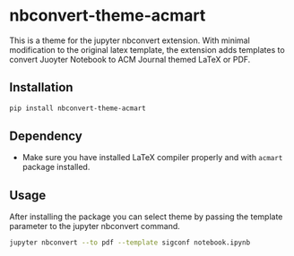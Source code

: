 # nbconvert-theme-acmart
This is a theme for the jupyter nbconvert extension. With minimal modification to the original latex template, the extension adds templates to convert Juoyter Notebook to ACM Journal themed LaTeX or PDF.

## Installation
```bash
pip install nbconvert-theme-acmart
```

## Dependency

- Make sure you have installed LaTeX compiler properly and with `acmart` package installed.


## Usage
After installing the package you can select theme by passing the template parameter to the jupyter nbconvert command.
```bash
jupyter nbconvert --to pdf --template sigconf notebook.ipynb
```
